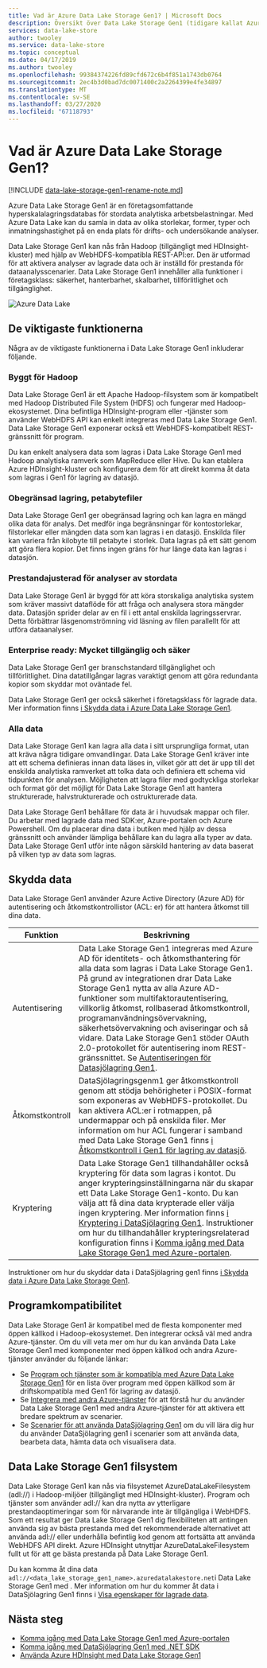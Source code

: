 ```yaml
---
title: Vad är Azure Data Lake Storage Gen1? | Microsoft Docs
description: Översikt över Data Lake Storage Gen1 (tidigare kallat Azure Data Lake Store) och det värde som den ger över andra datalager
services: data-lake-store
author: twooley
ms.service: data-lake-store
ms.topic: conceptual
ms.date: 04/17/2019
ms.author: twooley
ms.openlocfilehash: 99384374226fd89cfd672c6b4f851a1743db0764
ms.sourcegitcommit: 2ec4b3d0bad7dc0071400c2a2264399e4fe34897
ms.translationtype: MT
ms.contentlocale: sv-SE
ms.lasthandoff: 03/27/2020
ms.locfileid: "67118793"
---
```

# <a name="what-is-azure-data-lake-storage-gen1"></a>Vad är Azure Data Lake Storage Gen1?

[!INCLUDE [data-lake-storage-gen1-rename-note.md](../../includes/data-lake-storage-gen1-rename-note.md)]

Azure Data Lake Storage Gen1 är en företagsomfattande hyperskalalagringsdatabas för stordata analytiska arbetsbelastningar. Med Azure Data Lake kan du samla in data av olika storlekar, former, typer och inmatningshastighet på en enda plats för drifts- och undersökande analyser.

Data Lake Storage Gen1 kan nås från Hadoop (tillgängligt med HDInsight-kluster) med hjälp av WebHDFS-kompatibla REST-API:er. Den är utformad för att aktivera analyser av lagrade data och är inställd för prestanda för dataanalysscenarier. Data Lake Storage Gen1 innehåller alla funktioner i företagsklass: säkerhet, hanterbarhet, skalbarhet, tillförlitlighet och tillgänglighet.

![Azure Data Lake](./media/data-lake-store-overview/data-lake-store-concept.png)

## <a name="key-capabilities"></a>De viktigaste funktionerna

Några av de viktigaste funktionerna i Data Lake Storage Gen1 inkluderar följande.

### <a name="built-for-hadoop"></a>Byggt för Hadoop

Data Lake Storage Gen1 är ett Apache Hadoop-filsystem som är kompatibelt med Hadoop Distributed File System (HDFS) och fungerar med Hadoop-ekosystemet. Dina befintliga HDInsight-program eller -tjänster som använder WebHDFS API kan enkelt integreras med Data Lake Storage Gen1. Data Lake Storage Gen1 exponerar också ett WebHDFS-kompatibelt REST-gränssnitt för program.

Du kan enkelt analysera data som lagras i Data Lake Storage Gen1 med Hadoop analytiska ramverk som MapReduce eller Hive. Du kan etablera Azure HDInsight-kluster och konfigurera dem för att direkt komma åt data som lagras i Gen1 för lagring av datasjö.

### <a name="unlimited-storage-petabyte-files"></a>Obegränsad lagring, petabytefiler

Data Lake Storage Gen1 ger obegränsad lagring och kan lagra en mängd olika data för analys. Det medför inga begränsningar för kontostorlekar, filstorlekar eller mängden data som kan lagras i en datasjö. Enskilda filer kan variera från kilobyte till petabyte i storlek. Data lagras på ett sätt genom att göra flera kopior. Det finns ingen gräns för hur länge data kan lagras i datasjön.

### <a name="performance-tuned-for-big-data-analytics"></a>Prestandajusterad för analyser av stordata

Data Lake Storage Gen1 är byggd för att köra storskaliga analytiska system som kräver massivt dataflöde för att fråga och analysera stora mängder data. Datasjön sprider delar av en fil i ett antal enskilda lagringsservrar. Detta förbättrar läsgenomströmning vid läsning av filen parallellt för att utföra dataanalyser.

### <a name="enterprise-ready-highly-available-and-secure"></a>Enterprise ready: Mycket tillgänglig och säker

Data Lake Storage Gen1 ger branschstandard tillgänglighet och tillförlitlighet. Dina datatillgångar lagras varaktigt genom att göra redundanta kopior som skyddar mot oväntade fel.

Data Lake Storage Gen1 ger också säkerhet i företagsklass för lagrade data. Mer information finns [i Skydda data i Azure Data Lake Storage Gen1](#DataLakeStoreSecurity).

### <a name="all-data"></a>Alla data

Data Lake Storage Gen1 kan lagra alla data i sitt ursprungliga format, utan att kräva några tidigare omvandlingar. Data Lake Storage Gen1 kräver inte att ett schema definieras innan data läses in, vilket gör att det är upp till det enskilda analytiska ramverket att tolka data och definiera ett schema vid tidpunkten för analysen. Möjligheten att lagra filer med godtyckliga storlekar och format gör det möjligt för Data Lake Storage Gen1 att hantera strukturerade, halvstrukturerade och ostrukturerade data.

Data Lake Storage Gen1 behållare för data är i huvudsak mappar och filer. Du arbetar med lagrade data med SDK:er, Azure-portalen och Azure Powershell. Om du placerar dina data i butiken med hjälp av dessa gränssnitt och använder lämpliga behållare kan du lagra alla typer av data. Data Lake Storage Gen1 utför inte någon särskild hantering av data baserat på vilken typ av data som lagras.

## <a name="securing-data"></a><a name="DataLakeStoreSecurity"></a>Skydda data

Data Lake Storage Gen1 använder Azure Active Directory (Azure AD) för autentisering och åtkomstkontrollistor (ACL: er) för att hantera åtkomst till dina data.

| Funktion | Beskrivning |
| --- | --- |
| Autentisering |Data Lake Storage Gen1 integreras med Azure AD för identitets- och åtkomsthantering för alla data som lagras i Data Lake Storage Gen1. På grund av integrationen drar Data Lake Storage Gen1 nytta av alla Azure AD-funktioner som multifaktorautentisering, villkorlig åtkomst, rollbaserad åtkomstkontroll, programanvändningsövervakning, säkerhetsövervakning och aviseringar och så vidare. Data Lake Storage Gen1 stöder OAuth 2.0-protokollet för autentisering inom REST-gränssnittet. Se [Autentiseringen för Datasjölagring Gen1](data-lakes-store-authentication-using-azure-active-directory.md).|
| Åtkomstkontroll |DataSjölagringsgenm1 ger åtkomstkontroll genom att stödja behörigheter i POSIX-format som exponeras av WebHDFS-protokollet. Du kan aktivera ACL:er i rotmappen, på undermappar och på enskilda filer. Mer information om hur ACL fungerar i samband med Data Lake Storage Gen1 finns [i Åtkomstkontroll i Gen1 för lagring av datasjö](data-lake-store-access-control.md). |
| Kryptering |Data Lake Storage Gen1 tillhandahåller också kryptering för data som lagras i kontot. Du anger krypteringsinställningarna när du skapar ett Data Lake Storage Gen1-konto. Du kan välja att få dina data krypterade eller välja ingen kryptering. Mer information finns [i Kryptering i DataSjölagring Gen1](data-lake-store-encryption.md). Instruktioner om hur du tillhandahåller krypteringsrelaterad konfiguration finns i [Komma igång med Data Lake Storage Gen1 med Azure-portalen](data-lake-store-get-started-portal.md). |

Instruktioner om hur du skyddar data i DataSjölagring gen1 finns [i Skydda data i Azure Data Lake Storage Gen1](data-lake-store-secure-data.md).

## <a name="application-compatibility"></a>Programkompatibilitet

Data Lake Storage Gen1 är kompatibel med de flesta komponenter med öppen källkod i Hadoop-ekosystemet. Den integrerar också väl med andra Azure-tjänster. Om du vill veta mer om hur du kan använda Data Lake Storage Gen1 med komponenter med öppen källkod och andra Azure-tjänster använder du följande länkar:

- Se [Program och tjänster som är kompatibla med Azure Data Lake Storage Gen1](data-lake-store-compatible-oss-other-applications.md) för en lista över program med öppen källkod som är driftskompatibla med Gen1 för lagring av datasjö.
- Se [Integrera med andra Azure-tjänster](data-lake-store-integrate-with-other-services.md) för att förstå hur du använder Data Lake Storage Gen1 med andra Azure-tjänster för att aktivera ett bredare spektrum av scenarier.
- Se [Scenarier för att använda DataSjölagring Gen1](data-lake-store-data-scenarios.md) om du vill lära dig hur du använder DataSjölagring gen1 i scenarier som att använda data, bearbeta data, hämta data och visualisera data.

## <a name="data-lake-storage-gen1-file-system"></a>Data Lake Storage Gen1 filsystem

Data Lake Storage Gen1 kan nås via filsystemet AzureDataLakeFilesystem (adl://) i Hadoop-miljöer (tillgängligt med HDInsight-kluster). Program och tjänster som använder adl:// kan dra nytta av ytterligare prestandaoptimeringar som för närvarande inte är tillgängliga i WebHDFS. Som ett resultat ger Data Lake Storage Gen1 dig flexibiliteten att antingen använda sig av bästa prestanda med det rekommenderade alternativet att använda adl:// eller underhålla befintlig kod genom att fortsätta att använda WebHDFS API direkt. Azure HDInsight utnyttjar AzureDataLakeFilesystem fullt ut för att ge bästa prestanda på Data Lake Storage Gen1.

Du kan komma åt dina data `adl://<data_lake_storage_gen1_name>.azuredatalakestore.net`i Data Lake Storage Gen1 med . Mer information om hur du kommer åt data i DataSjölagring Gen1 finns i [Visa egenskaper för lagrade data](data-lake-store-get-started-portal.md#properties).

## <a name="next-steps"></a>Nästa steg

- [Komma igång med Data Lake Storage Gen1 med Azure-portalen](data-lake-store-get-started-portal.md)
- [Komma igång med DataSjölagring Gen1 med .NET SDK](data-lake-store-get-started-net-sdk.md)
- [Använda Azure HDInsight med Data Lake Storage Gen1](data-lake-store-hdinsight-hadoop-use-portal.md)